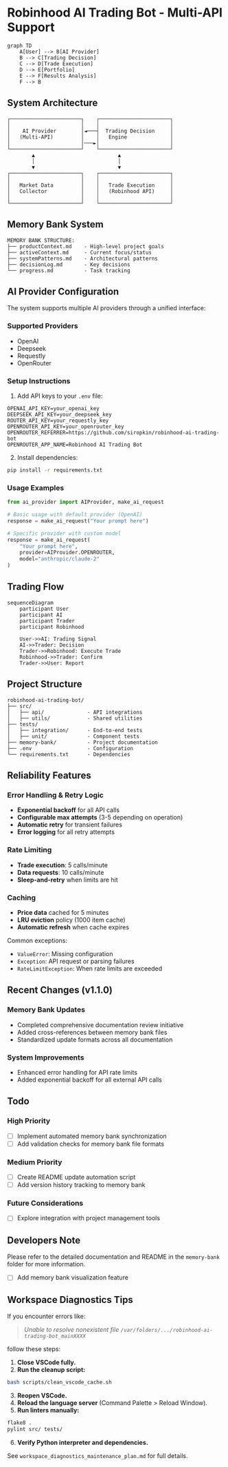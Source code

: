 # Robinhood AI Trading Bot - Multi-API Support

```mermaid
graph TD
    A[User] --> B[AI Provider]
    B --> C[Trading Decision]
    C --> D[Trade Execution]
    D --> E[Portfolio]
    E --> F[Results Analysis]
    F --> B
```

## System Architecture

```
┌───────────────────────┐    ┌───────────────────────┐
│                       │    │                       │
│    AI Provider        │◄───┤  Trading Decision     │
│   (Multi-API)         │    │   Engine              │
│                       │───►│                       │
└───────────────────────┘    └───────────────────────┘
        ▲                           ▲
        │                           │
        ▼                           ▼
┌───────────────────────┐    ┌───────────────────────┐
│                       │    │                       │
│   Market Data         │    │   Trade Execution     │
│   Collector           │    │   (Robinhood API)     │
│                       │    │                       │
└───────────────────────┘    └───────────────────────┘
```

## Memory Bank System

```
MEMORY BANK STRUCTURE:
├── productContext.md    - High-level project goals
├── activeContext.md     - Current focus/status  
├── systemPatterns.md    - Architectural patterns
├── decisionLog.md       - Key decisions
└── progress.md          - Task tracking
```

## AI Provider Configuration

The system supports multiple AI providers through a unified interface:

### Supported Providers
- OpenAI
- Deepseek 
- Requestly
- OpenRouter

### Setup Instructions

1. Add API keys to your `.env` file:
```
OPENAI_API_KEY=your_openai_key
DEEPSEEK_API_KEY=your_deepseek_key  
ROUTER_API_KEY=your_requestly_key
OPENROUTER_API_KEY=your_openrouter_key
OPENROUTER_REFERRER=https://github.com/siropkin/robinhood-ai-trading-bot
OPENROUTER_APP_NAME=Robinhood AI Trading Bot
```

2. Install dependencies:
```bash
pip install -r requirements.txt
```

### Usage Examples

```python
from ai_provider import AIProvider, make_ai_request

# Basic usage with default provider (OpenAI)
response = make_ai_request("Your prompt here")

# Specific provider with custom model
response = make_ai_request(
    "Your prompt here",
    provider=AIProvider.OPENROUTER,
    model="anthropic/claude-2"
)
```

## Trading Flow

```mermaid
sequenceDiagram
    participant User
    participant AI
    participant Trader
    participant Robinhood
    
    User->>AI: Trading Signal
    AI->>Trader: Decision
    Trader->>Robinhood: Execute Trade
    Robinhood->>Trader: Confirm
    Trader->>User: Report
```

## Project Structure

```
robinhood-ai-trading-bot/
├── src/
│   ├── api/              - API integrations
│   ├── utils/            - Shared utilities
├── tests/
│   ├── integration/      - End-to-end tests
│   ├── unit/             - Component tests
├── memory-bank/          - Project documentation
├── .env                  - Configuration
└── requirements.txt      - Dependencies
```

## Reliability Features

### Error Handling & Retry Logic
- **Exponential backoff** for all API calls
- **Configurable max attempts** (3-5 depending on operation)
- **Automatic retry** for transient failures
- **Error logging** for all retry attempts

### Rate Limiting
- **Trade execution**: 5 calls/minute
- **Data requests**: 10 calls/minute
- **Sleep-and-retry** when limits are hit

### Caching
- **Price data** cached for 5 minutes
- **LRU eviction** policy (1000 item cache)
- **Automatic refresh** when cache expires

Common exceptions:
- `ValueError`: Missing configuration
- `Exception`: API request or parsing failures
- `RateLimitException`: When rate limits are exceeded

## Recent Changes (v1.1.0)

### Memory Bank Updates
- Completed comprehensive documentation review initiative
- Added cross-references between memory bank files
- Standardized update formats across all documentation

### System Improvements
- Enhanced error handling for API rate limits
- Added exponential backoff for all external API calls

## Todo

### High Priority
- [ ] Implement automated memory bank synchronization
- [ ] Add validation checks for memory bank file formats

### Medium Priority
- [ ] Create README update automation script
- [ ] Add version history tracking to memory bank

### Future Considerations
- [ ] Explore integration with project management tools

## Developers Note

Please refer to the detailed documentation and README in the `memory-bank` folder for more information.
- [ ] Add memory bank visualization feature

## Workspace Diagnostics Tips

If you encounter errors like:

> *Unable to resolve nonexistent file `/var/folders/.../robinhood-ai-trading-bot_mainXXXX`*

follow these steps:

1. **Close VSCode fully.**
2. **Run the cleanup script:**

```bash
bash scripts/clean_vscode_cache.sh
```

3. **Reopen VSCode.**
4. **Reload the language server** (Command Palette > Reload Window).
5. **Run linters manually:**

```bash
flake8 .
pylint src/ tests/
```

6. **Verify Python interpreter and dependencies.**

See `workspace_diagnostics_maintenance_plan.md` for full details.

